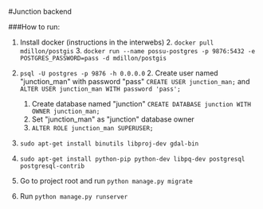 #Junction backend

###How to run:
1. Install docker (instructions in the interwebs)
    2. `docker pull mdillon/postgis`
    3. `docker run --name possu-postgres -p 9876:5432 -e POSTGRES_PASSWORD=pass -d mdillon/postgis`

2. `psql -U postgres -p 9876 -h 0.0.0.0`
    2. Create user named "junction_man" with password "pass"
        `CREATE USER junction_man;` and `ALTER USER junction_man WITH password 'pass';`
    1. Create database named "junction"
        `CREATE DATABASE junction WITH OWNER junction_man;`
    3. Set "junction_man" as "junction" database owner
    4. `ALTER ROLE junction_man SUPERUSER;`

3. `sudo apt-get install binutils libproj-dev gdal-bin`
4. `sudo apt-get install python-pip python-dev libpq-dev postgresql postgresql-contrib` 
5. Go to project root and run `python manage.py migrate`
6. Run `python manage.py runserver`